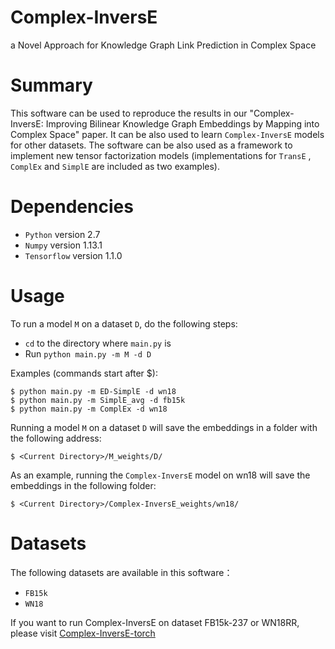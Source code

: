 # Complex-InversE
a Novel Approach for Knowledge Graph Link Prediction in Complex Space
# Summary
This software can be used to reproduce the results in our "Complex-InversE: Improving Bilinear Knowledge Graph
Embeddings by Mapping into Complex Space" paper. It can be also used to learn `Complex-InversE` models for other datasets. The software can be also used as a framework to implement new tensor factorization models (implementations for `TransE` , `ComplEx` and `SimplE` are included as two examples).
# Dependencies
* `Python` version 2.7
* `Numpy` version 1.13.1
* `Tensorflow` version 1.1.0
# Usage
To run a model `M` on a dataset `D`, do the following steps:
* `cd` to the directory where `main.py` is  
* Run `python main.py -m M -d D`  
  
Examples (commands start after $):  
  
`$ python main.py -m ED-SimplE -d wn18`  
`$ python main.py -m SimplE_avg -d fb15k`  
`$ python main.py -m ComplEx -d wn18`  
  
Running a model `M` on a dataset `D` will save the embeddings in a folder with the following address:  
  
`$ <Current Directory>/M_weights/D/`  
  
As an example, running the `Complex-InversE` model on wn18 will save the embeddings in the following folder:  
  
`$ <Current Directory>/Complex-InversE_weights/wn18/`  
 
# Datasets
The following datasets are available in this software：
* `FB15k`
* `WN18`  

If you want to run Complex-InversE on dataset FB15k-237 or WN18RR, please visit [Complex-InversE-torch](https://github.com/ZeyuMiao97/Complex-InversE-torch)
